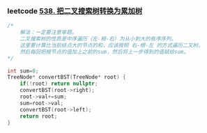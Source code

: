 ### leetcode [538. 把二叉搜索树转换为累加树](https://leetcode-cn.com/problems/convert-bst-to-greater-tree/)

```cpp
/*
	解法：一定要注意审题。
	二叉搜索树的性质是中序遍历（左-根-右）为从小到大的有序序列。
	这里要计算比当前结点大的节点的和，应该按照 右-根-左 的方式遍历二叉树。
	然后每回把根节点的值加上之前的sum，然后将上一步得到的值赋给sum。
*/
```

```cpp
int sum=0;
TreeNode* convertBST(TreeNode* root) {
    if(!root) return nullptr;
    convertBST(root->right);
    root->val+=sum;
    sum=root->val;
    convertBST(root->left);
    return root;
}
```

